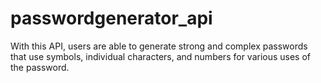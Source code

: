 # passwordgenerator_api
With this API, users are able to generate strong and complex passwords that use symbols, individual characters, and numbers for various uses of the password.
